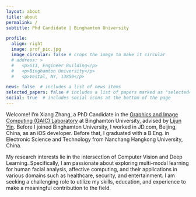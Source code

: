 ```yaml
---
layout: about
title: about
permalink: /
subtitle: Phd Candidate | Binghamton University

profile:
  align: right
  image: prof_pic.jpg
  image_circular: false # crops the image to make it circular
  # address: >
  #   <p>G13, Engineer Building</p>
  #   <p>Binghamton University</p>
  #   <p>Vestal, NY, 13850</p>

news: false  # includes a list of news items
selected_papers: false # includes a list of papers marked as "selected={true}"
social: true  # includes social icons at the bottom of the page
---
```


Welcome! I’m Xiang Zhang, a PhD Candidate in the [Graphics and Image Computing (GAIC) Laboratory](https://www.cs.binghamton.edu/~lijun/Research/IGC.html) at Binghamton University, advised by [Lijun Yin](https://www.cs.binghamton.edu/~lijun/). Before I joined Binghamton University, I worked in JD.com, Beijing, China, as an iOS developer. Before that, I graduated with a B.Eng. in Electronic Science and Technology from Nanchang Hangkong University, China. 

My research interests lie in the intersection of Computer Vision and Deep Learning. Specifically, I am passionate about exploring multi-modal learning for human facial analysis, affective computing, and their applications in various domains such as healthcare, security, and entertainment. I am seeking a challenging role to utilize my skills, education, and experience to make a meaningful contribution to the field.
